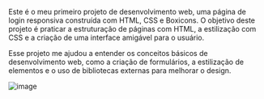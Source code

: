 Este é o meu primeiro projeto de desenvolvimento web, uma página de login responsiva construída com HTML, CSS e Boxicons. 
O objetivo deste projeto é praticar a estruturação de páginas com HTML, a estilização com CSS e a criação de uma interface amigável para o usuário.

Esse projeto me ajudou a entender os conceitos básicos de desenvolvimento web, como a criação de formulários, 
a estilização de elementos e o uso de bibliotecas externas para melhorar o design.

![image](https://github.com/user-attachments/assets/a018df79-3e3b-4f47-9e75-b99b794fe7b8)
